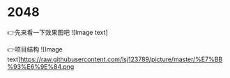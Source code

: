 # 2048

👉先来看一下效果图吧
![Image text]






👉项目结构
![Image text]https://raw.githubusercontent.com/lsj123789/picture/master/%E7%BB%93%E6%9E%84.png
